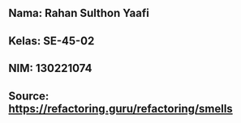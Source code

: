 ## Nama: Rahan Sulthon Yaafi  
## Kelas: SE-45-02  
## NIM: 130221074
## Source: https://refactoring.guru/refactoring/smells 